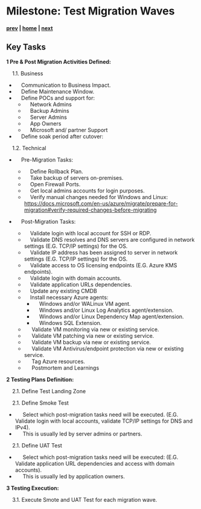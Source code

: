 
# Milestone: Test Migration Waves

#### [prev](./landingzone.md) | [home](./welcome.md)  | [next](./migration.md)

## Key Tasks

**1 Pre & Post  Migration Activities Defined:** 

&nbsp;&nbsp;&nbsp;&nbsp;1.1\. Business
- &nbsp;&nbsp;&nbsp;&nbsp;Communication to Business Impact.
- &nbsp;&nbsp;&nbsp;&nbsp;Define Maintenance Window.
- &nbsp;&nbsp;&nbsp;&nbsp;Define POCs and support for:
    - &nbsp;&nbsp;&nbsp;&nbsp;Network Admins
    - &nbsp;&nbsp;&nbsp;&nbsp;Backup Admins
    - &nbsp;&nbsp;&nbsp;&nbsp;Server Admins
    - &nbsp;&nbsp;&nbsp;&nbsp;App Owners
    - &nbsp;&nbsp;&nbsp;&nbsp;Microsoft and/ partner Support
- &nbsp;&nbsp;&nbsp;&nbsp;Define soak period after cutover:

&nbsp;&nbsp;&nbsp;&nbsp;1.2\. Technical
- &nbsp;&nbsp;&nbsp;&nbsp;Pre-Migration Tasks:
    - &nbsp;&nbsp;&nbsp;&nbsp;Define Rollback Plan.
    - &nbsp;&nbsp;&nbsp;&nbsp;Take backup of servers on-premises.
    - &nbsp;&nbsp;&nbsp;&nbsp;Open Firewall Ports.
    - &nbsp;&nbsp;&nbsp;&nbsp;Get local admins accounts for login purposes.
    - &nbsp;&nbsp;&nbsp;&nbsp;Verify manual changes needed for Windows and Linux: https://docs.microsoft.com/en-us/azure/migrate/prepare-for-migration#verify-required-changes-before-migrating

- &nbsp;&nbsp;&nbsp;&nbsp;Post-Migration Tasks:
    - &nbsp;&nbsp;&nbsp;&nbsp;Validate login with local account for SSH or RDP.
    - &nbsp;&nbsp;&nbsp;&nbsp;Validate DNS resolves and DNS servers are configured in network settings (E.G. TCP/IP settings) for the OS.
    - &nbsp;&nbsp;&nbsp;&nbsp;Validate IP address has been assigned to server in network settings (E.G. TCP/IP settings) for the OS.
    - &nbsp;&nbsp;&nbsp;&nbsp;Validate access to OS licensing endpoints (E.G. Azure KMS endpoints).
    - &nbsp;&nbsp;&nbsp;&nbsp;Validate login with domain accounts.
    - &nbsp;&nbsp;&nbsp;&nbsp;Validate application URLs dependencies.
    - &nbsp;&nbsp;&nbsp;&nbsp;Update any existing CMDB
    - &nbsp;&nbsp;&nbsp;&nbsp;Install necessary Azure agents: 
        - &nbsp;&nbsp;&nbsp;&nbsp;Windows and/or WALinux VM agent.
        - &nbsp;&nbsp;&nbsp;&nbsp;Windows and/or Linux Log Analytics agent/extension.
        - &nbsp;&nbsp;&nbsp;&nbsp;Windows and/or Linux Dependency Map agent/extension.
        - &nbsp;&nbsp;&nbsp;&nbsp;Windows SQL Extension.
    - &nbsp;&nbsp;&nbsp;&nbsp; Validate VM monitoring via new or existing service.
    - &nbsp;&nbsp;&nbsp;&nbsp; Validate VM patching via new or existing service.
    - &nbsp;&nbsp;&nbsp;&nbsp; Validate VM backup via new or existing service.
    - &nbsp;&nbsp;&nbsp;&nbsp; Validate VM Antivirus/endpoint protection via new or existing service.
    - &nbsp;&nbsp;&nbsp;&nbsp; Tag Azure resources.
    - &nbsp;&nbsp;&nbsp;&nbsp; Postmortem and Learnings
                                            
**2 Testing Plans Definition:** 

&nbsp;&nbsp;&nbsp;&nbsp;2.1\. Define Test Landing Zone

&nbsp;&nbsp;&nbsp;&nbsp;2.1\. Define Smoke Test
- &nbsp;&nbsp;&nbsp;&nbsp; Select which post-migration tasks need will be executed. (E.G. Validate login with local accounts, validate TCP/IP settings for DNS and IPv4).
- &nbsp;&nbsp;&nbsp;&nbsp; This is usually led by server admins or partners.

&nbsp;&nbsp;&nbsp;&nbsp;2.1\. Define UAT Test
- &nbsp;&nbsp;&nbsp;&nbsp; Select which post-migration tasks need will be executed: (E.G. Validate application URL dependencies and access with domain accounts).
- &nbsp;&nbsp;&nbsp;&nbsp; This is usually led by application owners.

**3 Testing Execution:** 

&nbsp;&nbsp;&nbsp;&nbsp;3.1\. Execute Smote and UAT Test for each migration wave.